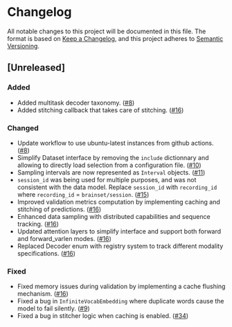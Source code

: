 # Changelog

All notable changes to this project will be documented in this file.
The format is based on [Keep a Changelog](https://keepachangelog.com/en/1.0.0/), and this project adheres to [Semantic Versioning](https://semver.org/spec/v2.0.0.html).

## [Unreleased]
### Added
- Added multitask decoder taxonomy. ([#8](https://github.com/neuro-galaxy/torch_brain/pull/8))
- Added stitching callback that takes care of stitching. ([#16](https://github.com/neuro-galaxy/torch_brain/pull/16))

### Changed
- Update workflow to use ubuntu-latest instances from github actions. ([#8](httpps://github.com/neuro-galaxy/torch_brain/pull/8))
- Simplify Dataset interface by removing the `include` dictionnary and allowing to directly load selection from a configuration file. ([#10](https://github.com/neuro-galaxy/torch_brain/pull/10))
- Sampling intervals are now represented as `Interval` objects. ([#11](https://github.com/neuro-galaxy/torch_brain/pull/11))
- `session_id` was being used for multiple purposes, and was not consistent with the data model. Replace `session_id` with `recording_id` where `recording_id` = `brainset/session`. ([#15](https://github.com/neuro-galaxy/torch_brain/pull/15))
- Improved validation metrics computation by implementing caching and stitching of predictions. ([#16](https://github.com/neuro-galaxy/torch_brain/pull/16))
- Enhanced data sampling with distributed capabilities and sequence tracking. ([#16](https://github.com/neuro-galaxy/torch_brain/pull/16))
- Updated attention layers to simplify interface and support both forward and forward_varlen modes. ([#16](https://github.com/neuro-galaxy/torch_brain/pull/16))
- Replaced Decoder enum with registry system to track different modality specifications. ([#16](https://github.com/neuro-galaxy/torch_brain/pull/16))

### Fixed
- Fixed memory issues during validation by implementing a cache flushing mechanism. ([#16](https://github.com/neuro-galaxy/torch_brain/pull/16))
- Fixed a bug in `InfiniteVocabEmbedding` where duplicate words cause the model to fail silently. ([#9](https://github.com/neuro-galaxy/torch_brain/pull/9))
- Fixed a bug in stitcher logic when caching is enabled. ([#34](https://github.com/neuro-galaxy/torch_brain/pull/34))
